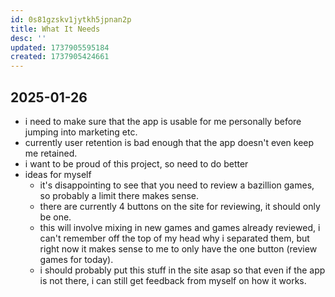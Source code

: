 ```yaml
---
id: 0s81gzskv1jytkh5jpnan2p
title: What It Needs
desc: ''
updated: 1737905595184
created: 1737905424661
---
```



## 2025-01-26

- i need to make sure that the app is usable for me personally before jumping into
marketing etc.
- currently user retention is bad enough that the app doesn't even keep me retained.
- i want to be proud of this project, so need to do better
- ideas for myself
    - it's disappointing to see that you need to review a bazillion games, so probably
    a limit there makes sense.
    - there are currently 4 buttons on the site for reviewing, it should only be one.
    - this will involve mixing in new games and games already reviewed, i can't remember off
    the top of my head why i separated them, but right now it makes sense to me to only have the one button (review games for today).
    - i should probably put this stuff in the site asap so that even if the app is not there,
    i can still get feedback from myself on how it works.